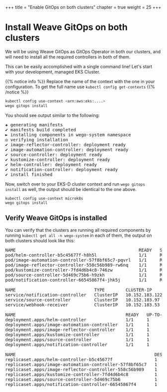 +++
title = "Enable GitOps on both clusters"
chapter = true
weight = 25
+++

# Install Weave GitOps on both clusters

We will be using Weave GitOps as GitOps Operator in both our clusters, and will need to install all the required controllers in both of them.

This can be easily accomplished with a single command line! Let's start with your development, managed EKS Cluster.

{{% notice info %}}
Replace the name of the context with the one in your configuration. To get the full name use `kubectl config get-contexts`
{{% /notice %}}

```sh
kubectl config use-context <arn:aws:eks:....>
wego gitops install
```

You should see output similar to the following:

<pre>
✚ generating manifests
✔ manifests build completed
► installing components in wego-system namespace
◎ verifying installation
✔ image-reflector-controller: deployment ready
✔ image-automation-controller: deployment ready
✔ source-controller: deployment ready
✔ kustomize-controller: deployment ready
✔ helm-controller: deployment ready
✔ notification-controller: deployment ready
✔ install finished
</pre>

Now, switch over to your EKS-D cluster context and run `wego gitops install` as well, the output should be identical to the one above.

```shell
kubectl config use-context microk8s
wego gitops install
```

## Verify Weave GitOps is installed

You can verify that the clusters are running all required components by running `kubectl get all -n wego-system` in each of them, the output on both clusters should look like this:

<pre>
NAME                                               READY   STATUS    RESTARTS   AGE
pod/helm-controller-b5c45677f-h8h5l                1/1     Running   0          25m
pod/image-automation-controller-57f8bf65c7-pqvrl   1/1     Running   0          25m
pod/image-reflector-controller-558c56b989-rw6nq    1/1     Running   0          25m
pod/kustomize-controller-7fd4d6b4c8-746zw          1/1     Running   0          25m
pod/source-controller-5d469c75b6-h9zkh             1/1     Running   0          25m
pod/notification-controller-66545867f4-jhk5j       1/1     Running   0          25m

NAME                              TYPE        CLUSTER-IP       EXTERNAL-IP   PORT(S)   AGE
service/notification-controller   ClusterIP   10.152.183.122   <none>        80/TCP    25m
service/source-controller         ClusterIP   10.152.183.97    <none>        80/TCP    25m
service/webhook-receiver          ClusterIP   10.152.183.53    <none>        80/TCP    25m

NAME                                          READY   UP-TO-DATE   AVAILABLE   AGE
deployment.apps/helm-controller               1/1     1            1           25m
deployment.apps/image-automation-controller   1/1     1            1           25m
deployment.apps/image-reflector-controller    1/1     1            1           25m
deployment.apps/kustomize-controller          1/1     1            1           25m
deployment.apps/source-controller             1/1     1            1           25m
deployment.apps/notification-controller       1/1     1            1           25m

NAME                                                     DESIRED   CURRENT   READY   AGE
replicaset.apps/helm-controller-b5c45677f                1         1         1       25m
replicaset.apps/image-automation-controller-57f8bf65c7   1         1         1       25m
replicaset.apps/image-reflector-controller-558c56b989    1         1         1       25m
replicaset.apps/kustomize-controller-7fd4d6b4c8          1         1         1       25m
replicaset.apps/source-controller-5d469c75b6             1         1         1       25m
replicaset.apps/notification-controller-66545867f4       1         1         1       25m
</pre>